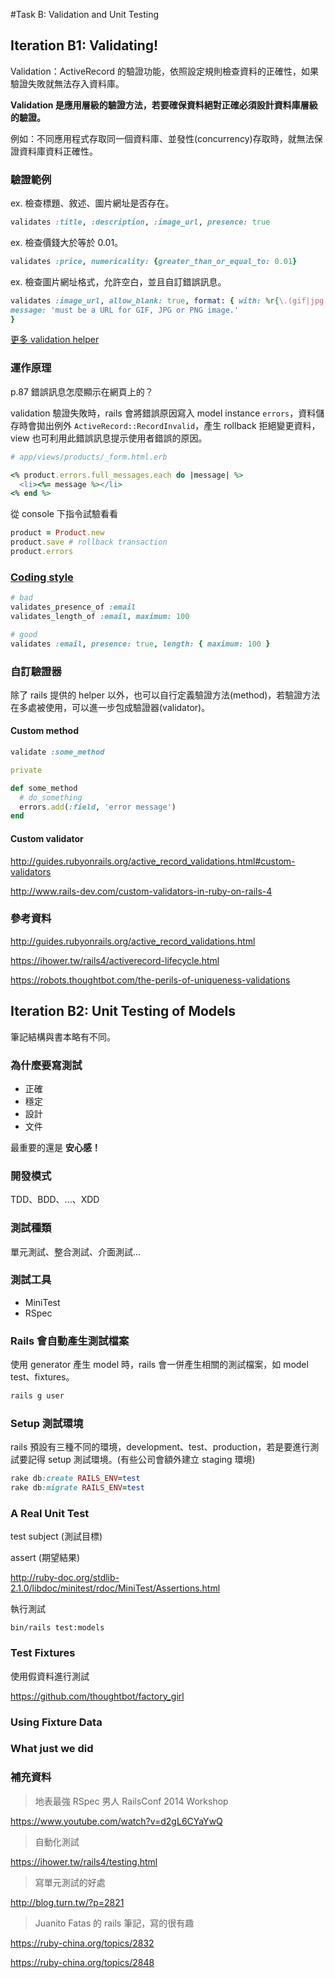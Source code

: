 #Task B: Validation and Unit Testing

## Iteration B1: Validating!

Validation：ActiveRecord 的驗證功能，依照設定規則檢查資料的正確性，如果驗證失敗就無法存入資料庫。

**Validation 是應用層級的驗證方法，若要確保資料絕對正確必須設計資料庫層級的驗證。**

例如：不同應用程式存取同一個資料庫、並發性(concurrency)存取時，就無法保證資料庫資料正確性。

### 驗證範例

ex. 檢查標題、敘述、圖片網址是否存在。
```ruby
validates :title, :description, :image_url, presence: true
```

ex. 檢查價錢大於等於 0.01。
```ruby
validates :price, numericality: {greater_than_or_equal_to: 0.01}
```

ex. 檢查圖片網址格式，允許空白，並且自訂錯誤訊息。
```ruby
validates :image_url, allow_blank: true, format: { with: %r{\.(gif|jpg|png)\Z}i,
message: 'must be a URL for GIF, JPG or PNG image.'
}
```

[更多 validation helper](http://guides.rubyonrails.org/active_record_validations.html#validation-helpers)

### 運作原理

p.87 錯誤訊息怎麼顯示在網頁上的？

validation 驗證失敗時，rails 會將錯誤原因寫入 model instance `errors`，資料儲存時會拋出例外 `ActiveRecord::RecordInvalid`，產生 rollback 拒絕變更資料，view 也可利用此錯誤訊息提示使用者錯誤的原因。

```ruby
# app/views/products/_form.html.erb

<% product.errors.full_messages.each do |message| %>
  <li><%= message %></li>
<% end %>
```

從 console 下指令試驗看看

```ruby
product = Product.new
product.save # rollback transaction
product.errors
```

### [Coding style](https://github.com/bbatsov/rails-style-guide#activerecord)

```ruby
# bad
validates_presence_of :email
validates_length_of :email, maximum: 100

# good
validates :email, presence: true, length: { maximum: 100 }
```

### 自訂驗證器

除了 rails 提供的 helper 以外，也可以自行定義驗證方法(method)，若驗證方法在多處被使用，可以進一步包成驗證器(validator)。

#### Custom method

```ruby
validate :some_method

private

def some_method
  # do_something
  errors.add(:field, 'error message')
end
```

#### Custom validator

http://guides.rubyonrails.org/active_record_validations.html#custom-validators

http://www.rails-dev.com/custom-validators-in-ruby-on-rails-4


### 參考資料

http://guides.rubyonrails.org/active_record_validations.html

https://ihower.tw/rails4/activerecord-lifecycle.html

https://robots.thoughtbot.com/the-perils-of-uniqueness-validations


## Iteration B2: Unit Testing of Models

筆記結構與書本略有不同。

### 為什麼要寫測試
* 正確
* 穩定
* 設計
* 文件

最重要的還是 **安心感！**

### 開發模式
TDD、BDD、...、XDD

### 測試種類
單元測試、整合測試、介面測試...

### 測試工具

* MiniTest
* RSpec

### Rails 會自動產生測試檔案
使用 generator 產生 model 時，rails 會一併產生相關的測試檔案，如 model test、fixtures。

```ruby
rails g user
```

### Setup 測試環境

rails 預設有三種不同的環境，development、test、production，若是要進行測試要記得 setup 測試環境。(有些公司會額外建立 staging 環境)

```ruby
rake db:create RAILS_ENV=test
rake db:migrate RAILS_ENV=test
```

### A Real Unit Test

test subject (測試目標)

assert (期望結果)

http://ruby-doc.org/stdlib-2.1.0/libdoc/minitest/rdoc/MiniTest/Assertions.html

執行測試

```
bin/rails test:models
```

### Test Fixtures
使用假資料進行測試

https://github.com/thoughtbot/factory_girl

### Using Fixture Data
### What just we did

### 補充資料

> 地表最強 RSpec 男人 RailsConf 2014 Workshop

https://www.youtube.com/watch?v=d2gL6CYaYwQ

> 自動化測試

https://ihower.tw/rails4/testing.html

> 寫單元測試的好處

http://blog.turn.tw/?p=2821

> Juanito Fatas 的 rails 筆記，寫的很有趣

https://ruby-china.org/topics/2832

https://ruby-china.org/topics/2848

